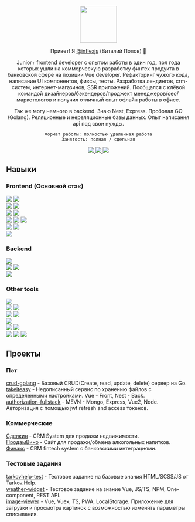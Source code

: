 <div align="center">
  <img  height="100" src="https://psv4.vkuseraudio.net/s/v1/d/242LQTqG-sFIaznn5GyeePNAdlHiDZUlKmnNeZx3vANdNXHG_zCOtTzitqUToiELLgjg0yxlSl4YbUIYdOob9grKdZuJp6hNygMYddPt2qbIDL_GAvk9cQ/yy3.gif"/>
  <p> Привет! Я <a href="https://github.com/inflexjs">@inflexjs</a> (Виталий Попов) 👋 </p>
  <p> Junior+ frontend developer с опытом работы в один год, пол года которых ушли на коммерческую разработку финтех продукта в банковской сфере на позиции Vue developer. Рефакторинг чужого кода, написание UI компонентов, фиксы, тесты. Разработка лендингов, crm-систем, интернет-магазинов, SSR приложений. Пообщался с клёвой командой дизайнеров/бэкендеров/проджект менеджеров/сео/маркетологов и получил отличный опыт офлайн работы в офисе.</p>
  <p> Так же могу немного в backend. Знаю Nest, Express. Пробовал GO (Golang). Реляционные и нереляционные базы данных. Опыт написания api под свои нужды.</p>
  
  ```Формат работы: полностью удаленная работа```  
  ```Занятость: полная / сдельная```
  
  <a target="_blank" href="https://t.me/inflex_myr">
    <img src="https://img.shields.io/badge/Telegram-26A5E4?style=for-the-badge&logo=Telegram&logoColor=white"/>
  </a>
  <a target="_blank" href="mailto:inflex_off@vk.com">
    <img src="https://img.shields.io/badge/Mail-0094F5?style=for-the-badge&logo=Gmail&logoColor=white"/>
  </a>
  <a target="_blank" href="https://t.me/Blex_PY">
    <img src="https://img.shields.io/badge/Vkontakte-0077FF?style=for-the-badge&logo=VK&logoColor=white"/>
  </a>
</div>

<div>
  <h2> Навыки </h2>
  <h3> Frontend (Основной стэк) </h3>
  <div>
    <img src="https://img.shields.io/badge/HTML-E34F26?style=for-the-badge&logo=HTML5&logoColor=white"/>
    <img src="https://img.shields.io/badge/Pug-A86454?style=for-the-badge&logo=Pug&logoColor=white"/>
  </div>
  <div>
    <img src="https://img.shields.io/badge/CSS-1572B6?style=for-the-badge&logo=CSS3&logoColor=white"/>
    <img src="https://img.shields.io/badge/SCSS-CC6699?style=for-the-badge&logo=Sass&logoColor=white"/>
  </div>
  <div>
    <img src="https://img.shields.io/badge/JavaScript-F7DF1E?style=for-the-badge&logo=JavaScript&logoColor=A5915F"/>
    <img src="https://img.shields.io/badge/TypeScript-3178C6?style=for-the-badge&logo=TypeScript&logoColor=white"/>
  </div>
  <div>
    <img src="https://img.shields.io/badge/VueJs-4FC08D?style=for-the-badge&logo=Vue.js&logoColor=white"/>
    <img src="https://img.shields.io/badge/VueX-4FC08D?style=for-the-badge&logo=Vue.js&logoColor=white"/>
    <img src="https://img.shields.io/badge/VueRouter-4FC08D?style=for-the-badge&logo=Vue.js&logoColor=white"/>
  </div>
  <div>
    <img src="https://img.shields.io/badge/Webpack-8DD6F9?style=for-the-badge&logo=Webpack&logoColor=white"/>
    <img src="https://img.shields.io/badge/Vite-646CFF?style=for-the-badge&logo=Vite&logoColor=white"/>
  </div>
  <div>
    <img src="https://img.shields.io/badge/Storybook-FF4785?style=for-the-badge&logo=Storybook&logoColor=white"/>
  </div>
  <h3> Backend </h3>
  <div>
    <img src="https://img.shields.io/badge/Node.js-339933?style=for-the-badge&logo=Node.js&logoColor=white"/>
  </div>
  <div>
    <img src="https://img.shields.io/badge/Express-000000?style=for-the-badge&logo=Express&logoColor=white"/>
    <img src="https://img.shields.io/badge/NestJS-E0234E?style=for-the-badge&logo=NestJS&logoColor=white"/>
  </div>
  <div>
    <img src="https://img.shields.io/badge/Go-00ADD8?style=for-the-badge&logo=Go&logoColor=white"/>
  </div>
  <h3> Other tools </h3>
  <div>
    <img src="https://img.shields.io/badge/npm-CB3837?style=for-the-badge&logo=npm&logoColor=white"/>
  </div>
  <div>
    <img src="https://img.shields.io/badge/Figma-F24E1E?style=for-the-badge&logo=Figma&logoColor=white"/>
    <img src="https://img.shields.io/badge/Photoshop-31A8FF?style=for-the-badge&logo=Adobe Photoshop&logoColor=white"/>
  </div>
  <div>
    <img src="https://img.shields.io/badge/Slack-4A154B?style=for-the-badge&logo=Slack&logoColor=white"/>
    <img src="https://img.shields.io/badge/Discord-5865F2?style=for-the-badge&logo=Discord&logoColor=white"/>
  </div>
  <div>
    <img src="https://img.shields.io/badge/Postman-FF6C37?style=for-the-badge&logo=Postman&logoColor=white"/>
  </div>
  <div>
    <img src="https://img.shields.io/badge/MongoDB-47A248?style=for-the-badge&logo=MongoDB&logoColor=white"/>
    <img src="https://img.shields.io/badge/PostgreSQL-4169E1?style=for-the-badge&logo=PostgreSQL&logoColor=white"/>
  </div>
  <div>
    <img src="https://img.shields.io/badge/WebStorm-000000?style=for-the-badge&logo=WebStorm&logoColor=white"/>
    <img src="https://img.shields.io/badge/GoLand-000000?style=for-the-badge&logo=GoLand&logoColor=white"/>
    <img src="https://img.shields.io/badge/VSCode-007ACC?style=for-the-badge&logo=Visual Studio Code&logoColor=white"/>
  </div>
</div>

<h2> Проекты </h2>

<h3> Пэт </h3>

[crud-golang](https://github.com/inflexjs/crud-backend) - Базовый CRUD(Create, read, update, delete) сервер на Go.  
[takeiteasy](https://github.com/inflexjs/takeiteasy) - Недописанный сервис по хранению файлов с определенными настройками. Vue - Front, Nest - Back.  
[authorization-fullstack](https://github.com/inflexjs/authorization-fullstack) - MEVN - Mongo, Express, Vue2, Node. Авторизация с помощью jwt refresh and access токенов.  

<h3> Коммерческие </h3>

[Сделкин](http://realquad.ru/login) - CRM System для продажи недвижимости.  
[ПродамВино](https://prodamvino.ru/) - Сайт для продажи/обмена алкогольных напитков.  
[Финакс](https://lk.finaxe.ru/login) - CRM fintech system с банковскими интеграциями.  

<h3> Тестовые задания </h3>  

[tarkovhelp-test](https://github.com/inflexjs/tarkovhelp-test) - Тестовое задание на базовые знания HTML/SCSS/JS от Tarkov.Help.  
[weather-widget](https://github.com/inflexjs/weather-widget) - Тестовое задание на знание Vue, JS/TS, NPM, One-component, REST API.  
[image-viewer](https://github.com/inflexjs/image-viewer) - Vue, Vuex, TS, PWA, LocalStorage. Приложение для загрузки и просмотра картинок с возможностью изменять параметры списывания.

